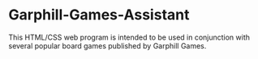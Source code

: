 # Garphill-Games-Assistant
This HTML/CSS web program is intended to be used in conjunction with several popular board games published by Garphill Games.

